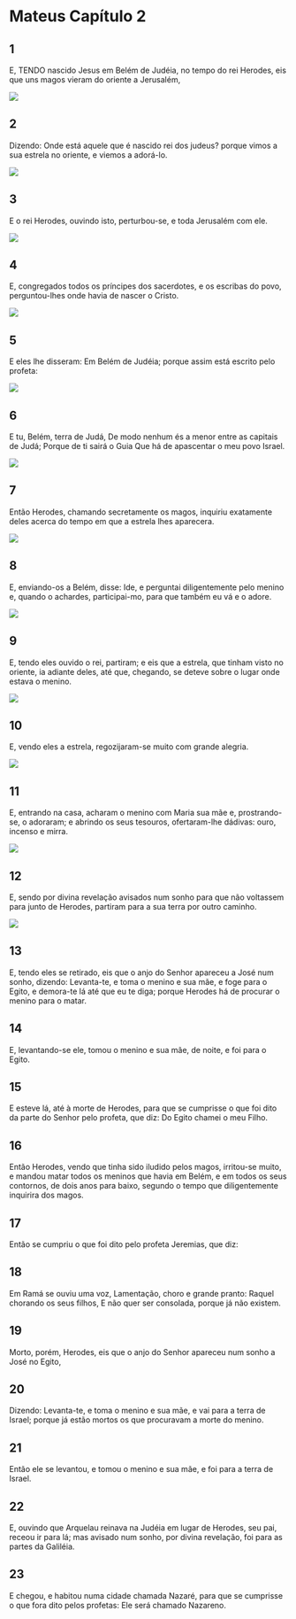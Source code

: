 # Mateus Capítulo 2

## 1
E, TENDO nascido Jesus em Belém de Judéia, no tempo do rei Herodes, eis que uns magos vieram do oriente a Jerusalém,

![](../.img/Mt/02/1-0.jpg)

## 2
Dizendo: Onde está aquele que é nascido rei dos judeus? porque vimos a sua estrela no oriente, e viemos a adorá-lo.

![](../.img/Mt/02/2-0.jpg)

## 3
E o rei Herodes, ouvindo isto, perturbou-se, e toda Jerusalém com ele.

![](../.img/Mt/02/3-0.jpg)

## 4
E, congregados todos os príncipes dos sacerdotes, e os escribas do povo, perguntou-lhes onde havia de nascer o Cristo.

![](../.img/Mt/02/4-0.jpg)

## 5
E eles lhe disseram: Em Belém de Judéia; porque assim está escrito pelo profeta:

![](../.img/Mt/02/5-0.jpg)

## 6
E tu, Belém, terra de Judá, De modo nenhum és a menor entre as capitais de Judá; Porque de ti sairá o Guia Que há de apascentar o meu povo Israel.

![](../.img/Mt/02/6-0.jpg)

## 7
Então Herodes, chamando secretamente os magos, inquiriu exatamente deles acerca do tempo em que a estrela lhes aparecera.

![](../.img/Mt/02/7-0.jpg)

## 8
E, enviando-os a Belém, disse: Ide, e perguntai diligentemente pelo menino e, quando o achardes, participai-mo, para que também eu vá e o adore.

![](../.img/Mt/02/8-0.jpg)

## 9
E, tendo eles ouvido o rei, partiram; e eis que a estrela, que tinham visto no oriente, ia adiante deles, até que, chegando, se deteve sobre o lugar onde estava o menino.

![](../.img/Mt/02/9-0.jpg)

## 10
E, vendo eles a estrela, regozijaram-se muito com grande alegria.

![](../.img/Mt/02/10-0.jpg)

## 11
E, entrando na casa, acharam o menino com Maria sua mãe e, prostrando-se, o adoraram; e abrindo os seus tesouros, ofertaram-lhe dádivas: ouro, incenso e mirra.

![](../.img/Mt/02/11-0.jpg)

## 12
E, sendo por divina revelação avisados num sonho para que não voltassem para junto de Herodes, partiram para a sua terra por outro caminho.

![](../.img/Mt/02/12-0.jpg)

## 13
E, tendo eles se retirado, eis que o anjo do Senhor apareceu a José num sonho, dizendo: Levanta-te, e toma o menino e sua mãe, e foge para o Egito, e demora-te lá até que eu te diga; porque Herodes há de procurar o menino para o matar.

## 14
E, levantando-se ele, tomou o menino e sua mãe, de noite, e foi para o Egito.

## 15
E esteve lá, até à morte de Herodes, para que se cumprisse o que foi dito da parte do Senhor pelo profeta, que diz: Do Egito chamei o meu Filho.

## 16
Então Herodes, vendo que tinha sido iludido pelos magos, irritou-se muito, e mandou matar todos os meninos que havia em Belém, e em todos os seus contornos, de dois anos para baixo, segundo o tempo que diligentemente inquirira dos magos.

## 17
Então se cumpriu o que foi dito pelo profeta Jeremias, que diz:

## 18
Em Ramá se ouviu uma voz, Lamentação, choro e grande pranto: Raquel chorando os seus filhos, E não quer ser consolada, porque já não existem.

## 19
Morto, porém, Herodes, eis que o anjo do Senhor apareceu num sonho a José no Egito,

## 20
Dizendo: Levanta-te, e toma o menino e sua mãe, e vai para a terra de Israel; porque já estão mortos os que procuravam a morte do menino.

## 21
Então ele se levantou, e tomou o menino e sua mãe, e foi para a terra de Israel.

## 22
E, ouvindo que Arquelau reinava na Judéia em lugar de Herodes, seu pai, receou ir para lá; mas avisado num sonho, por divina revelação, foi para as partes da Galiléia.

## 23
E chegou, e habitou numa cidade chamada Nazaré, para que se cumprisse o que fora dito pelos profetas: Ele será chamado Nazareno.

